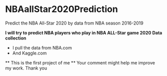 # NBAallStar2020Prediction
Predict the NBA All-Star 2020 by data from NBA season 2016-2019 

<b> I will try to predict NBA players who play in NBA ALL-Star game 2020 </b>
<b> Data collection</b>
- I pull the data from NBA.com
- And Kaggle.com

** This is the first project of me **
Your comment might help me improve my work.
Thank you

